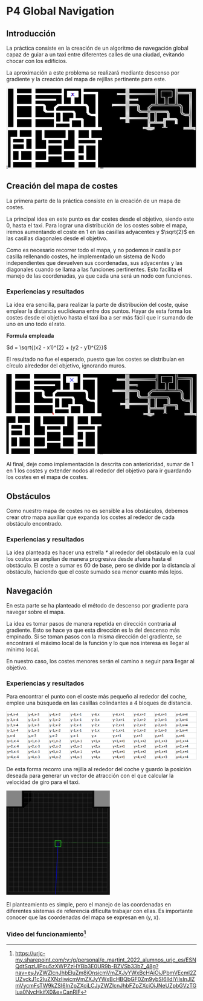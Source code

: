 # P4 Global Navigation

## Introducción

La práctica consiste en la creación de un algoritmo de navegación global capaz de guiar a un taxi entre diferentes calles de una ciudad, evitando chocar con los edificios.

La aproximación a este problema se realizará mediante descenso por gradiente y la creación del mapa de rejillas pertinente para este.

![Introducción](Introduccion.png)

## Creación del mapa de costes
La primera parte de la práctica consiste en la creación de un mapa de costes. 

La principal idea en este punto es dar costes desde el objetivo, siendo este 0, hasta el taxi. Para lograr una distribución de los costes sobre el mapa, iremos aumentando el coste en 1 en las casillas adyacentes y $\sqrt{2}$ en las casillas diagonales desde el objetivo. 

Como es necesario recorrer todo el mapa, y no podemos ir casilla por casilla rellenando costes, he implementado un sistema de Nodo independientes que devuelven sus coordenadas, sus adyacentes y las diagonales cuando se llama a las funciones pertinentes. Esto facilita el manejo de las coordenadas, ya que cada una será un nodo con funciones.

### Experiencias y resultados

La idea era sencilla, para realizar la parte de distribución del coste, quise emplear la distancia euclideana entre dos puntos. Hayar de esta forma los costes desde el objetivo hasta el taxi iba a ser más fácil que ir sumando de uno en uno todo el rato.

**Formula empleada**

$d = \sqrt{(x2 - x1)^{2} + (y2 - y1)^{2}}$

El resultado no fue el esperado, puesto que los costes se distribuían en círculo alrededor del objetivo, ignorando muros.

![Distancia euclideana](Distancia_euclideana.png)

Al final, deje como implementación la descrita con anterioridad, sumar de 1 en 1 los costes y extender nodos al rededor del objetivo para ir guardando los costes en el mapa de costes.

## Obstáculos

Como nuestro mapa de costes no es sensible a los obstáculos, debemos crear otro mapa auxiliar que expanda los costes al rededor de cada obstáculo encontrado.

### Experiencias y resultados

La idea planteada es hacer una estrella _*_ al rededor del obstáculo en la cual los costos se amplian de manera progresiva desde afuera hasta el obstáculo. El coste a sumar es 60 de base, pero se divide por la distancia al obstáculo, haciendo que el coste sumado sea menor cuanto más lejos.

## Navegación

En esta parte se ha planteado el método de descenso por gradiente para navegar sobre el mapa.

La idea es tomar pasos de manera repetida en dirección contraria al gradiente. Esto se hace ya que esta dirección es la del descenso más empinado. Si se toman pasos con la misma dirección del gradiente, se encontrará el máximo local de la función y lo que nos interesa es llegar al mínimo local.

En nuestro caso, los costes menores serán el camino a seguir para llegar al objetivo.

### Experiencias y resultados

Para encontrar el punto con el coste más pequeño al rededor del coche, emplee una búsqueda en las casillas colindantes a 4 bloques de distancia.

![Busqueda coste menor](Busqueda_coste_menor.png)

De esta forma recorro una rejilla al rededor del coche y guardo la posición deseada para generar un vector de atracción con el que calcular la velocidad de giro para el taxi.

![Rejilla](Rejilla.png)

El planteamiento es simple, pero el manejo de las coordenadas en diferentes sistemas de referencia dificulta trabajar con ellas. Es importante conocer que las coordenadas del mapa se expresan en (y, x).

### Video del funcionamiento[^1]

[^1]: https://urjc-my.sharepoint.com/:v:/g/personal/e_martint_2022_alumnos_urjc_es/ESNQdtSqzUlPou5zXWPZzHYBb3E0UR9b-BZVSb33bZ_48g?nav=eyJyZWZlcnJhbEluZm8iOnsicmVmZXJyYWxBcHAiOiJPbmVEcml2ZUZvckJ1c2luZXNzIiwicmVmZXJyYWxBcHBQbGF0Zm9ybSI6IldlYiIsInJlZmVycmFsTW9kZSI6InZpZXciLCJyZWZlcnJhbFZpZXciOiJNeUZpbGVzTGlua0NvcHkifX0&e=CanRlF
